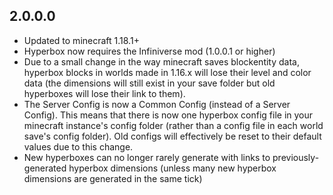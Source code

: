 ## 2.0.0.0
* Updated to minecraft 1.18.1+
* Hyperbox now requires the Infiniverse mod (1.0.0.1 or higher)
* Due to a small change in the way minecraft saves blockentity data, hyperbox blocks in worlds made in 1.16.x will lose their level and color data (the dimensions will still exist in your save folder but old hyperboxes will lose their link to them).
* The Server Config is now a Common Config (instead of a Server Config). This means that there is now one hyperbox config file in your minecraft instance's config folder (rather than a config file in each world save's config folder). Old configs will effectively be reset to their default values due to this change.
* New hyperboxes can no longer rarely generate with links to previously-generated hyperbox dimensions (unless many new hyperbox dimensions are generated in the same tick)
